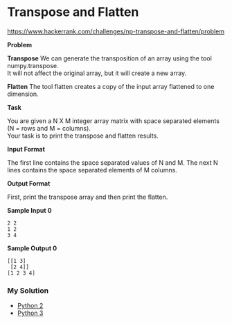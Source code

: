 # Transpose and Flatten

https://www.hackerrank.com/challenges/np-transpose-and-flatten/problem

**Problem**

**Transpose**
We can generate the transposition of an array using the tool numpy.transpose.   
It will not affect the original array, but it will create a new array.

**Flatten**
The tool flatten creates a copy of the input array flattened to one dimension.

**Task**

You are given a N X M integer array matrix with space separated elements (N = rows and M = columns).   
Your task is to print the transpose and flatten results.

**Input Format**
    
The first line contains the space separated values of N and M. 
The next N lines contains the space separated elements of M columns.

**Output Format**

First, print the transpose array and then print the flatten.

**Sample Input 0**

```
2 2
1 2
3 4
```

**Sample Output 0**

```
[[1 3]
 [2 4]]
[1 2 3 4]
```

### My Solution

- [Python 2](python2.py)
- [Python 3](python3.py)